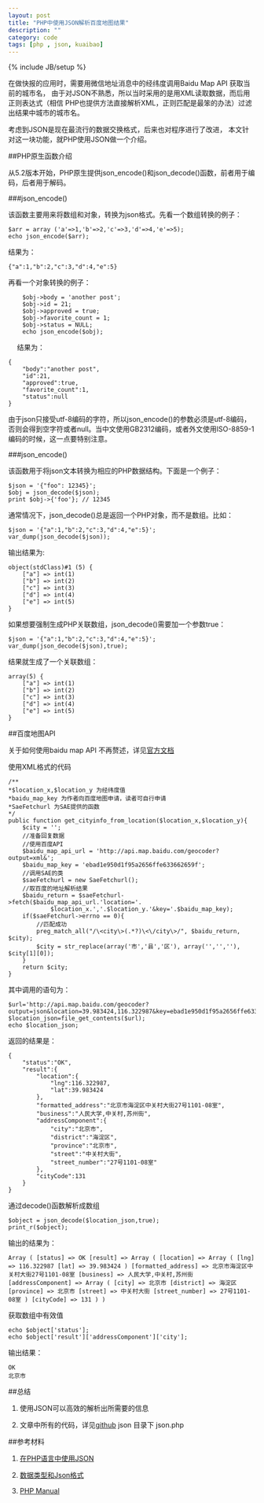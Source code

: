 ```yaml
---
layout: post
title: "PHP中使用JSON解析百度地图结果"
description: ""
category: code 
tags: [php , json, kuaibao]
---
```

{% include JB/setup %}

  在做快报的应用时，需要用微信地址消息中的经纬度调用Baidu Map API 获取当前的城市名，
由于对JSON不熟悉，所以当时采用的是用XML读取数据，而后用正则表达式（相信
PHP也提供方法直接解析XML，正则匹配是最笨的办法）过滤出结果中城市的城市名。


  考虑到JSON是现在最流行的数据交换格式，后来也对程序进行了改进，
本文针对这一块功能，就PHP使用JSON做一个介绍。


##PHP原生函数介绍

从5.2版本开始，PHP原生提供json_encode()和json_decode()函数，前者用于编码，后者用于解码。

###json_encode()

该函数主要用来将数组和对象，转换为json格式。先看一个数组转换的例子：

	$arr = array ('a'=>1,'b'=>2,'c'=>3,'d'=>4,'e'=>5);
    echo json_encode($arr);
	
结果为：

	{"a":1,"b":2,"c":3,"d":4,"e":5}
	
再看一个对象转换的例子：

        $obj->body = 'another post';
        $obj->id = 21;
        $obj->approved = true;
        $obj->favorite_count = 1;
        $obj->status = NULL;
        echo json_encode($obj);
　
结果为：

    {
	 	"body":"another post",
		"id":21,
		"approved":true,
		"favorite_count":1,
		"status":null
    }

由于json只接受utf-8编码的字符，所以json_encode()的参数必须是utf-8编码，
否则会得到空字符或者null。当中文使用GB2312编码，或者外文使用ISO-8859-1编码的时候，这一点要特别注意。

###json_encode()

该函数用于将json文本转换为相应的PHP数据结构。下面是一个例子：

    $json = '{"foo": 12345}';
    $obj = json_decode($json);
    print $obj->{'foo'}; // 12345

通常情况下，json_decode()总是返回一个PHP对象，而不是数组。比如：

    $json = '{"a":1,"b":2,"c":3,"d":4,"e":5}';
    var_dump(json_decode($json));

输出结果为:

    object(stdClass)#1 (5) {
		["a"] => int(1)
		["b"] => int(2)
		["c"] => int(3)
		["d"] => int(4)
		["e"] => int(5)
    }

如果想要强制生成PHP关联数组，json_decode()需要加一个参数true：

    $json = '{"a":1,"b":2,"c":3,"d":4,"e":5}';
    var_dump(json_decode($json),true);

结果就生成了一个关联数组：

    array(5) {
		["a"] => int(1)
		["b"] => int(2)
		["c"] => int(3)
		["d"] => int(4)
		["e"] => int(5)
    }

##百度地图API

关于如何使用baidu map API 不再赘述，详见[官方文档](http://developer.baidu.com/map/webservice-geocoding.htm#)

使用XML格式的代码

	/**
	*$location_x,$location_y 为经纬度值
	*baidu_map_key 为作者向百度地图申请，读者可自行申请
	*SaeFetchurl 为SAE提供的函数
	*/
	public function get_cityinfo_from_location($location_x,$location_y){
		$city = '';		
		//准备回复数据
		//使用百度API
		$baidu_map_api_url = 'http://api.map.baidu.com/geocoder?output=xml&';
		$baidu_map_key = 'ebad1e950d1f95a2656ffe633662659f';
		//调用SAE的类
		$saeFetchurl = new SaeFetchurl();
		//取百度的地址解析结果
		$baidu_return = $saeFetchurl->fetch($baidu_map_api_url.'location='.
				$location_x.','.$location_y.'&key='.$baidu_map_key);
		if($saeFetchurl->errno == 0){
			//匹配成功
			preg_match_all("/\<city\>(.*?)\<\/city\>/", $baidu_return, $city);
			$city = str_replace(array('市','县','区'), array('','',''), $city[1][0]);
		}
		return $city;
	}
	
其中调用的语句为：

	$url='http://api.map.baidu.com/geocoder?output=json&location=39.983424,116.322987&key=ebad1e950d1f95a2656ffe633662659f';
	$location_json=file_get_contents($url);
	echo $location_json;

返回的结果是：

	{
		"status":"OK",
		"result":{
			"location":{
				"lng":116.322987,
				"lat":39.983424
			},
			"formatted_address":"北京市海淀区中关村大街27号1101-08室",
			"business":"人民大学,中关村,苏州街",
			"addressComponent":{
				"city":"北京市",
				"district":"海淀区",
				"province":"北京市",
				"street":"中关村大街",
				"street_number":"27号1101-08室"
			},
			"cityCode":131
		}
	}

	
通过decode()函数解析成数组

	$object = json_decode($location_json,true);
	print_r($object);
	
输出的结果为：

	Array ( [status] => OK [result] => Array ( [location] => Array ( [lng] => 116.322987 [lat] => 39.983424 ) [formatted_address] => 北京市海淀区中关村大街27号1101-08室 [business] => 人民大学,中关村,苏州街 [addressComponent] => Array ( [city] => 北京市 [district] => 海淀区 [province] => 北京市 [street] => 中关村大街 [street_number] => 27号1101-08室 ) [cityCode] => 131 ) )
	
获取数组中有效值

	echo $object['status'];
	echo $object['result']['addressComponent']['city'];
	
输出结果：

	OK
	北京市

##总结

  1.  使用JSON可以高效的解析出所需要的信息
  
  2.  文章中所有的代码，详见[github](https://github.com/sunnotes/beta/)   json 目录下 json.php
	
##参考材料
  1.  [在PHP语言中使用JSON](http://www.ruanyifeng.com/blog/2011/01/json_in_php.html)
  
  2.  [数据类型和Json格式](http://www.ruanyifeng.com/blog/2009/05/data_types_and_json.html)
  
  3.  [PHP Manual](http://php.net/manual/en/book.json.php)
	
	

	
	
	
	

